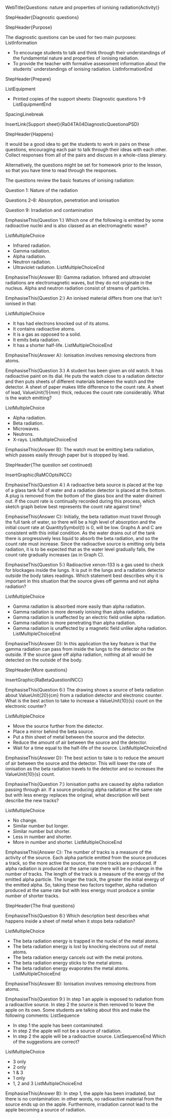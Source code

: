 WebTitle{Questions: nature and properties of ionising radiation(Activity)}

StepHeader{Diagnostic questions}

StepHeader{Purpose}

The diagnostic questions can be used for two main purposes:
ListInformation
- To encourage students to talk and think through their understandings of the fundamental nature and properties of ionising radiation.
- To provide the teacher with formative assessment information about the students' understandings of ionising radiation.
ListInformationEnd

StepHeader{Prepare}

ListEquipment
- Printed copies of the support sheets: Diagnostic questions 1&ndash;9
ListEquipmentEnd

SpacingLinebreak

InsertLink{Support sheet}{Ra04TA04DiagnosticQuestionsPSD}

StepHeader{Happens}

It would be a good idea to get the students to work in pairs on these questions, encouraging each pair to talk through their ideas with each other. Collect responses from all of the pairs and discuss in a whole-class plenary.

Alternatively, the questions might be set for homework prior to the lesson, so that you have time to read through the responses.

The questions review the basic features of ionising radiation:

Question 1: Nature of the radiation


Questions 2&ndash;8: Absorption, penetration and ionisation


Question 9: Irradiation and contamination


EmphasiseThis{Question 1:} Which one of the following is emitted by some radioactive nuclei and is also classed as an electromagnetic wave?


ListMultipleChoice
- Infrared radiation.
- Gamma radiation.
- Alpha radiation.
- Neutron radiation.
- Ultraviolet radiation.
ListMultipleChoiceEnd

EmphasiseThis{Answer B}: Gamma radiation. Infrared and ultraviolet radiations are electromagnetic waves, but they do not originate in the nucleus. Alpha and neutron radiation consist of streams of particles.

EmphasiseThis{Question 2:} An ionised material differs from one that isn't ionised in that:

ListMultipleChoice
- It has had electrons knocked out of its atoms.
- It contains radioactive atoms.
- It is a gas as opposed to a solid.
- It emits beta radiation.
- It has a shorter half-life.
ListMultipleChoiceEnd

EmphasiseThis{Answer A}: Ionisation involves removing electrons from atoms.

EmphasiseThis{Question 3:} A student has been given an old watch. It has radioactive paint on its dial. He puts the watch close to a radiation detector and then puts sheets of different materials between the watch and the detector. A sheet of paper makes little difference to the count rate. A sheet of lead, ValueUnit{1}{mm} thick, reduces the count rate considerably. What is the watch emitting?

ListMultipleChoice
- Alpha radiation.
- Beta radiation.
- Microwaves.
- Neutrons.
- X-rays.
ListMultipleChoiceEnd

EmphasiseThis{Answer B}: The watch must be emitting beta radiation, which passes easily through paper but is stopped by lead.

StepHeader{The question set continued}

InsertGraphic{RaMCOptsINCC}

EmphasiseThis{Question 4:} A radioactive beta source is placed at the top of a glass tank full of water and a radiation detector is placed at the bottom. A plug is removed from the bottom of the glass box and the water drained out. If the count rate is continually recorded during this process, which sketch graph below best represents the count rate against time?

EmphasiseThis{Answer C}: Initially, the beta radiation must travel through the full tank of water, so there will be a high level of absorption and the initial count rate at QuantitySymbol{t} is 0, will be low. Graphs A and C are consistent with this initial condition. As the water drains out of the tank there is progressively less liquid to absorb the beta radiation, and so the count rate must increase. Since the radioactive source is emitting only beta radiation, it is to be expected that as the water level gradually falls, the count rate gradually increases (as in Graph C).

EmphasiseThis{Question 5:} Radioactive xenon–133 is a gas used to check for blockages inside the lungs. It is put in the lungs and a radiation detector outside the body takes readings. Which statement best describes why it is important in this situation that the source gives off gamma and not alpha radiation?

ListMultipleChoice
- Gamma radiation is absorbed more easily than alpha radiation.
- Gamma radiation is more densely ionising than alpha radiation.
- Gamma radiation is unaffected by an electric field unlike alpha radiation.
- Gamma radiation is more penetrating than alpha radiation.
- Gamma radiation is unaffected by a magnetic field unlike alpha radiation.
ListMultipleChoiceEnd

EmphasiseThis{Answer D}: In this application the key feature is that the gamma radiation can pass from inside the lungs to the detector on the outside. If the source gave off alpha radiation, nothing at all would be detected on the outside of the body.

StepHeader{More questions}

InsertGraphic{RaBetaQuestionINCC}

EmphasiseThis{Question 6:} The drawing shows a source of beta radiation about ValueUnit{20}{cm} from a radiation detector and electronic counter.
What is the best action to take to increase a  ValueUnit{10}{s} count on the electronic counter?

ListMultipleChoice
- Move the source further from the detector.
- Place a mirror behind the beta source.
- Put a thin sheet of metal between the source and the detector.
- Reduce the amount of air between the source and the detector.
- Wait for a time equal to the half-life of the source.
ListMultipleChoiceEnd

EmphasiseThis{Answer D}: The best action to take is to reduce the amount of air between the source and the detector. This will lower the rate of ionisation as the beta radiation travels to the detector and so increases the  ValueUnit{10}{s} count.

EmphasiseThis{Question 7:} Ionisation paths are caused by alpha radiation passing through air.
If a source producing alpha radiation at the same rate but with less energy replaces the original, what description will best describe the new tracks?

ListMultipleChoice
- No change.
- Similar number but longer.
- Similar number but shorter.
- Less in number and shorter.
- More in number and shorter.
ListMultipleChoiceEnd

EmphasiseThis{Answer C}: The number of tracks is a measure of the activity of the source. Each alpha particle emitted from the source produces a track, so the more active the source, the more tracks are produced. If alpha radiation is produced at the same rate there will be no change in the number of tracks. The length of the track is a measure of the energy of the emitted alpha particle. The longer the track, the greater the initial energy of the emitted alpha. So, taking these two factors together, alpha radiation produced at the same rate but with less energy must produce a similar number of shorter tracks.

StepHeader{The final questions}

EmphasiseThis{Question 8:} Which description best describes what happens inside a sheet of metal when it stops beta radiation?

ListMultipleChoice
- The beta radiation energy is trapped in the nuclei of the metal atoms.
- The beta radiation energy is lost by knocking electrons out of metal atoms.
- The beta radiation energy cancels out with the metal protons.
- The beta radiation energy sticks to the metal atoms.
- The beta radiation energy evaporates the metal atoms.
ListMultipleChoiceEnd

EmphasiseThis{Answer B}: Ionisation involves removing electrons from atoms.

EmphasiseThis{Question 9:} In step 1 an apple is exposed to radiation from a radioactive source. In step 2 the source is then removed to leave the apple on its own.
Some students are talking about this and make the following comments:
ListSequence
- In step 1 the apple has been contaminated.
- In step 2 the apple will not be a source of radiation.
- In step 2 the apple will be a radioactive source.
ListSequenceEnd
Which of the suggestions are correct?

ListMultipleChoice
- 3 only
- 2 only
- 1 & 3
- 1 only
- 1, 2 and 3
ListMultipleChoiceEnd

EmphasiseThis{Answer B}: In step 1, the apple has been irradiated, but there is no contamination: in other words, no radioactive material from the source ends up on the apple. Furthermore, irradiation cannot lead to the apple becoming a source of radiation.

